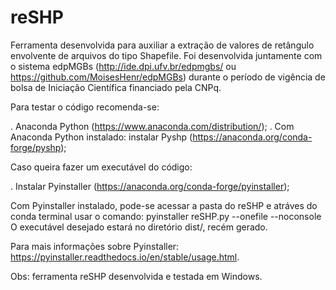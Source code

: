 # reSHP

Ferramenta desenvolvida para auxiliar a extração de valores de retângulo envolvente de arquivos do tipo Shapefile. 
Foi desenvolvida juntamente com o sistema edpMGBs (http://ide.dpi.ufv.br/edpmgbs/ ou https://github.com/MoisesHenr/edpMGBs) durante o período de vigência de bolsa de Iniciação Científica financiado pela CNPq.

Para testar o código recomenda-se:

. Anaconda Python (https://www.anaconda.com/distribution/);
. Com Anaconda Python instalado: instalar Pyshp (https://anaconda.org/conda-forge/pyshp);

Caso queira fazer um executável do código:

. Instalar Pyinstaller (https://anaconda.org/conda-forge/pyinstaller);

Com Pyinstaller instalado, pode-se acessar a pasta do reSHP e atráves do conda terminal usar o comando: pyinstaller reSHP.py --onefile --noconsole 
O executável desejado estará no diretório dist/, recém gerado.

Para mais informações sobre Pyinstaller: https://pyinstaller.readthedocs.io/en/stable/usage.html.

Obs: ferramenta reSHP desenvolvida e testada em Windows.
